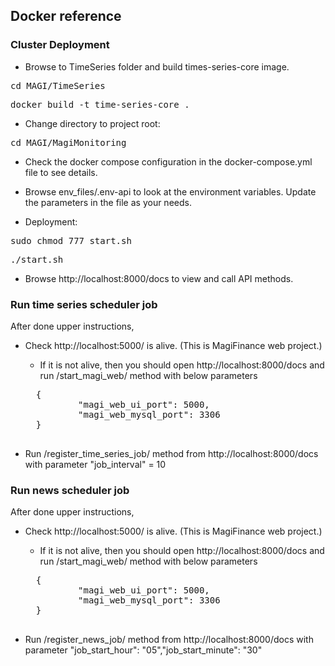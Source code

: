 ## Docker reference


### Cluster Deployment

* Browse to TimeSeries folder and build times-series-core image. 
  
<pre>cd MAGI/TimeSeries</pre>
  
<pre>docker build -t time-series-core .</pre>

* Change directory to project root:

<pre>cd MAGI/MagiMonitoring</pre>

* Check the docker compose configuration in the docker-compose.yml file to see details.

* Browse env_files/.env-api to look at the environment variables. Update the parameters in the file as your needs.

* Deployment:
<pre>sudo chmod 777 start.sh</pre>
<pre>./start.sh</pre>

* Browse http://localhost:8000/docs to view and call API methods.

### Run time series scheduler job 
After done upper instructions, 
* Check http://localhost:5000/ is alive. (This is MagiFinance web project.)
    * If it is not alive, then you should open http://localhost:8000/docs and run /start_magi_web/ method with below parameters
    <pre>  {
            "magi_web_ui_port": 5000,
            "magi_web_mysql_port": 3306 
    }
   </pre>

* Run /register_time_series_job/ method from http://localhost:8000/docs with parameter "job_interval" = 10

### Run news scheduler job 
After done upper instructions, 
* Check http://localhost:5000/ is alive. (This is MagiFinance web project.)
    * If it is not alive, then you should open http://localhost:8000/docs and run /start_magi_web/ method with below parameters
    <pre>  {
            "magi_web_ui_port": 5000,
            "magi_web_mysql_port": 3306 
    }
   </pre>

* Run /register_news_job/ method from http://localhost:8000/docs with parameter "job_start_hour": "05","job_start_minute": "30"



